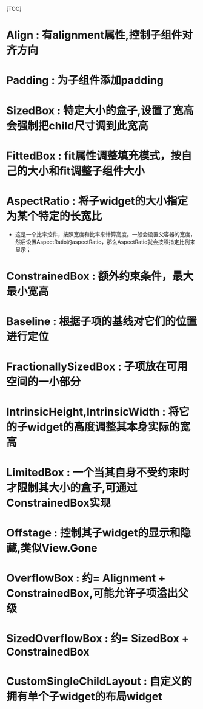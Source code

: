 [TOC]

# Align : 有alignment属性,控制子组件对齐方向
# Padding : 为子组件添加padding
# SizedBox : 特定大小的盒子,设置了宽高会强制把child尺寸调到此宽高

# FittedBox : fit属性调整填充模式，按自己的大小和fit调整子组件大小
# AspectRatio : 将子widget的大小指定为某个特定的长宽比
* 这是一个比率控件，按照宽度和比率来计算高度。一般会设置父容器的宽度，然后设置AspectRatio的aspectRatio，那么AspectRatio就会按照指定比例来显示；
# ConstrainedBox : 额外约束条件，最大最小宽高
# Baseline : 根据子项的基线对它们的位置进行定位
# FractionallySizedBox : 子项放在可用空间的一小部分
# IntrinsicHeight,IntrinsicWidth : 将它的子widget的高度调整其本身实际的宽高
# LimitedBox : 一个当其自身不受约束时才限制其大小的盒子,可通过ConstrainedBox实现
# Offstage : 控制其子widget的显示和隐藏,类似View.Gone
# OverflowBox : 约= Alignment + ConstrainedBox,可能允许子项溢出父级
# SizedOverflowBox : 约= SizedBox + ConstrainedBox
# CustomSingleChildLayout : 自定义的拥有单个子widget的布局widget







